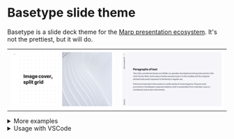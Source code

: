 # Basetype slide theme

Basetype is a slide deck theme for the [Marp presentation ecosystem](https://marp.app/). It's not the prettiest, but it will do.

<table>
<tr>
<td><img src="previews/sample-covers.007.png" alt="Sample cover page" /></td>
<td><img src="previews/sample-pages.001.png" alt="Sample content page" /></td>
</tr>
</table>

<details>
<summary>More examples</summary>
<table>
<tr>
<td><img src="previews/sample-covers.005.png" alt="Sample cover page" /></td>
<td><img src="previews/sample-pages.008.png" alt="Sample cover page" /></td>
<td><img src="previews/sample-pages.003.png" alt="Sample content page" /></td>
</tr>
<tr>
<td><img src="previews/sample-pages.005.png" alt="Sample content page" /></td>
<td><img src="previews/sample-pages.007.png" alt="Sample content page" /></td>
<td><img src="previews/sample-pages.011.png" alt="Sample content page" /></td>
</tr>
</table>
</details>

<details>
<summary>Usage with VSCode</summary>

- Install the [Marp VSCode extension](https://marketplace.visualstudio.com/items?itemName=marp-team.marp-vscode)

- Make a new workspace for your slide deck. Update `.vscode/settings.json` in your workspace with:

  ```json
  {
    "markdown.marp.enableHtml": true,
    "markdown.marp.themes": ["./themes/basetype.css"]
  }
  ```

- Download [**basetype.css**](https://cdn.jsdelivr.net/gh/rstacruz/marp-basetype@v0.0.3/basetype.css) into `themes/basetype.css`

- Create your first presentation: (eg, `hello.md`)

  ```js
  ---
  marp: true
  theme: basetype
  ---

  # Hello from Marp!
  This is a presentation.
  ```

- Open the Markdown preview and enjoy (`ctrl-k v`) 🎉

</details>
